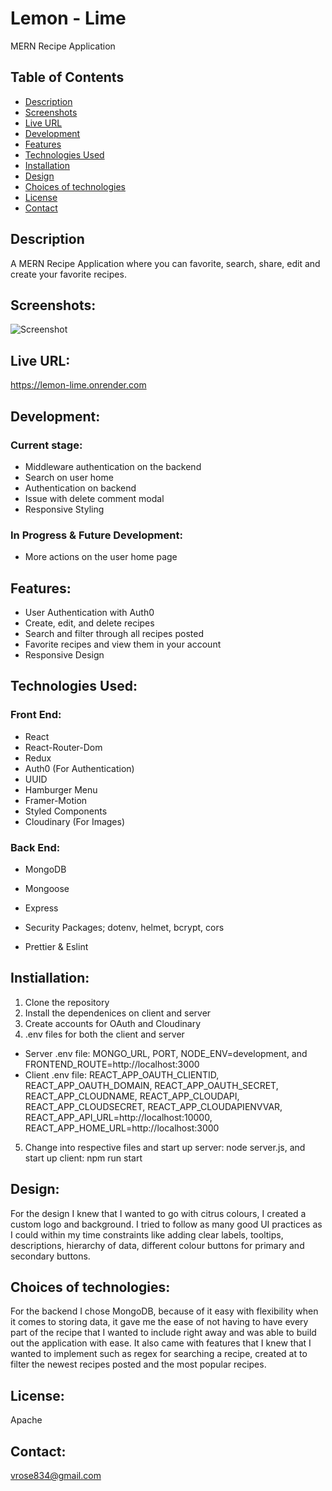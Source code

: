 # Lemon - Lime 
MERN Recipe Application

## Table of Contents
- [Description](#description)
- [Screenshots](#screenshots)
- [Live URL](#live-url)
- [Development](#development)
- [Features](#features)
- [Technologies Used](#technologies-used)
- [Installation](#installation)
- [Design](#design)
- [Choices of technologies](#choices)
- [License](#license)
- [Contact](#contact)

## Description
A MERN Recipe Application where you can favorite, search, share, edit and create your favorite recipes. 

## Screenshots:
![Screenshot](screenshot.png)

## Live URL:
https://lemon-lime.onrender.com

## Development:
### Current stage: 
- Middleware authentication on the backend 
- Search on user home
- Authentication on backend
- Issue with delete comment modal
- Responsive Styling

### In Progress & Future Development: 
- More actions on the user home page

## Features:
- User Authentication with Auth0
- Create, edit, and delete recipes
- Search and filter through all recipes posted
- Favorite recipes and view them in your account
- Responsive Design

## Technologies Used:
### Front End:
- React
- React-Router-Dom
- Redux
- Auth0 (For Authentication)
- UUID 
- Hamburger Menu 
- Framer-Motion
- Styled Components
- Cloudinary (For Images)

### Back End:
- MongoDB
- Mongoose
- Express
- Security Packages; dotenv, helmet, bcrypt, cors

- Prettier & Eslint

## Instiallation:
1. Clone the repository
2. Install the dependenices on client and server
3. Create accounts for OAuth and Cloudinary
4. .env files for both the client and server
- Server .env file: MONGO_URL, PORT, NODE_ENV=development, and FRONTEND_ROUTE=http://localhost:3000
- Client .env file: REACT_APP_OAUTH_CLIENTID, REACT_APP_OAUTH_DOMAIN,
REACT_APP_OAUTH_SECRET,
REACT_APP_CLOUDNAME,
REACT_APP_CLOUDAPI,
REACT_APP_CLOUDSECRET,
REACT_APP_CLOUDAPIENVVAR,
REACT_APP_API_URL=http://localhost:10000,
REACT_APP_HOME_URL=http://localhost:3000
5. Change into respective files and start up server: node server.js, and start up client: npm run start

## Design:
For the design I knew that I wanted to go with citrus colours, I created a custom logo and background. 
I tried to follow as many good UI practices as I could within my time constraints like adding clear labels, tooltips, descriptions, hierarchy of data, different colour buttons for primary and secondary buttons. 

## Choices of technologies:
For the backend I chose MongoDB, because of it easy with flexibility when it comes to storing data, it gave me the ease of not having to have every part of the recipe that I wanted to include right away and was able to build out the application with ease. It also came with features that I knew that I wanted to implement such as regex for searching a recipe, created at to filter the newest recipes posted and the most popular recipes. 

## License:
Apache

## Contact:

vrose834@gmail.com
